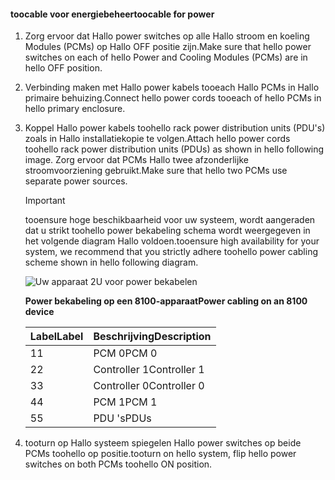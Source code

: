 <!--author=alkohli last changed: 9/16/15-->

#### <a name="toocable-for-power"></a><span data-ttu-id="45225-101">toocable voor energiebeheer</span><span class="sxs-lookup"><span data-stu-id="45225-101">toocable for power</span></span>
1. <span data-ttu-id="45225-102">Zorg ervoor dat Hallo power switches op alle Hallo stroom en koeling Modules (PCMs) op Hallo OFF positie zijn.</span><span class="sxs-lookup"><span data-stu-id="45225-102">Make sure that hello power switches on each of hello Power and Cooling Modules (PCMs) are in hello OFF position.</span></span>
2. <span data-ttu-id="45225-103">Verbinding maken met Hallo power kabels tooeach Hallo PCMs in Hallo primaire behuizing.</span><span class="sxs-lookup"><span data-stu-id="45225-103">Connect hello power cords tooeach of hello PCMs in hello primary enclosure.</span></span>
3. <span data-ttu-id="45225-104">Koppel Hallo power kabels toohello rack power distribution units (PDU's) zoals in Hallo installatiekopie te volgen.</span><span class="sxs-lookup"><span data-stu-id="45225-104">Attach hello power cords toohello rack power distribution units (PDUs) as shown in hello following image.</span></span> <span data-ttu-id="45225-105">Zorg ervoor dat PCMs Hallo twee afzonderlijke stroomvoorziening gebruikt.</span><span class="sxs-lookup"><span data-stu-id="45225-105">Make sure that hello two PCMs use separate power sources.</span></span>
   
   > [!IMPORTANT]
   > <span data-ttu-id="45225-106">tooensure hoge beschikbaarheid voor uw systeem, wordt aangeraden dat u strikt toohello power bekabeling schema wordt weergegeven in het volgende diagram Hallo voldoen.</span><span class="sxs-lookup"><span data-stu-id="45225-106">tooensure high availability for your system, we recommend that you strictly adhere toohello power cabling scheme shown in hello following diagram.</span></span> 
   > 
   > 
   
    ![Uw apparaat 2U voor power bekabelen](./media/storsimple-cable-8100-for-power/HCSCableYour2UDeviceforPower.png)
   
    <span data-ttu-id="45225-108">**Power bekabeling op een 8100-apparaat**</span><span class="sxs-lookup"><span data-stu-id="45225-108">**Power cabling on an 8100 device**</span></span>
   
   | <span data-ttu-id="45225-109">Label</span><span class="sxs-lookup"><span data-stu-id="45225-109">Label</span></span> | <span data-ttu-id="45225-110">Beschrijving</span><span class="sxs-lookup"><span data-stu-id="45225-110">Description</span></span> |
   |:--- |:--- |
   | <span data-ttu-id="45225-111">1</span><span class="sxs-lookup"><span data-stu-id="45225-111">1</span></span> |<span data-ttu-id="45225-112">PCM 0</span><span class="sxs-lookup"><span data-stu-id="45225-112">PCM 0</span></span> |
   | <span data-ttu-id="45225-113">2</span><span class="sxs-lookup"><span data-stu-id="45225-113">2</span></span> |<span data-ttu-id="45225-114">Controller 1</span><span class="sxs-lookup"><span data-stu-id="45225-114">Controller 1</span></span> |
   | <span data-ttu-id="45225-115">3</span><span class="sxs-lookup"><span data-stu-id="45225-115">3</span></span> |<span data-ttu-id="45225-116">Controller 0</span><span class="sxs-lookup"><span data-stu-id="45225-116">Controller 0</span></span> |
   | <span data-ttu-id="45225-117">4</span><span class="sxs-lookup"><span data-stu-id="45225-117">4</span></span> |<span data-ttu-id="45225-118">PCM 1</span><span class="sxs-lookup"><span data-stu-id="45225-118">PCM 1</span></span> |
   | <span data-ttu-id="45225-119">5</span><span class="sxs-lookup"><span data-stu-id="45225-119">5</span></span> |<span data-ttu-id="45225-120">PDU 's</span><span class="sxs-lookup"><span data-stu-id="45225-120">PDUs</span></span> |
4. <span data-ttu-id="45225-121">tooturn op Hallo systeem spiegelen Hallo power switches op beide PCMs toohello op positie.</span><span class="sxs-lookup"><span data-stu-id="45225-121">tooturn on hello system, flip hello power switches on both PCMs toohello ON position.</span></span>

